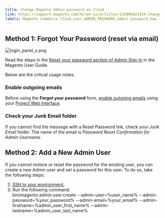 ```yaml
---
title: Change Magento Admin password on Cloud
link: https://support.magento.com/hc/en-us/articles/115005021914-Change-Magento-Admin-password-on-Cloud
labels: Magento Commerce Cloud,user,ADMIN_PASSWORD,admin password,how to
---
```


Method 1: Forgot Your Password (reset via email)
------------------------------------------------

 ![login_panel_s.png](https://support.magento.com/hc/article_attachments/115005807073/login_panel_s.png)

 Read the steps in the [Reset your password section of Admin Sign In](https://docs.magento.com/m2/ee/user_guide/stores/admin-signin.html#reset-your-password) in the Magento User Guide.

 Below are the critical usage notes.

 ### Enable outgoing emails

 Before using the **Forgot your password** form, [enable outgoing emails](http://devdocs.magento.com/guides/v2.2/cloud/project/project-webint-basic.html#email) using your [Project Web Interface](http://devdocs.magento.com/guides/v2.2/cloud/project/project-webint-basic.html).

 ### Check your Junk Email folder

 If you cannot find the message with a Reset Password link, check your *Junk Email* folder. The name of the email is *Password Reset Confirmation for Admin Username*.

 Method 2: Add a New Admin User
------------------------------

 If you cannot restore or reset the password for the existing user, you can create a new Admin user and set a password for this user. To do so, take the following steps:

 
 2. [SSH to your environment.](https://devdocs.magento.com/guides/v2.2/cloud/env/environments-ssh.html#ssh)
 4. Run the following command:   
bin/magento admin:user:create --admin-user=%user\_name% --admin-password=%your\_password% --admin-email=%your\_email% --admin-firstname=%admin\_user\_first\_name% --admin-lastname=%admin\_user\_last\_name% 
 
